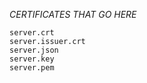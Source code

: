 *CERTIFICATES THAT GO HERE*

`server.crt`  
`server.issuer.crt`  
`server.json`  
`server.key`  
`server.pem`  
